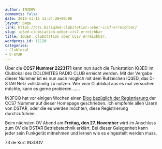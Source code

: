 ```yaml
---
author: IN3DOV
comments: false
date: 2015-11-11 13:34:20+00:00
layout: page
link: https://drc.bz/iq3ed-clubstation-ueber-ccs7-erreichbar/
slug: iq3ed-clubstation-ueber-ccs7-erreichbar
title: IQ3ED, Clubstation über CCS7 erreichbar.
wordpress_id: 11120
categories:
- Clublokal
- D-STAR
---
```


Über die **CCS7 Nummer 2223171** kann nun auch die Funkstation IQ3ED im Clublokal des DOLOMITES RADIO CLUB erreicht werden. Mit der Vergabe dieser Nummer ist es nun auch möglich mit dem Rufzeichen IQ3ED, das D-STAR Netz vollständig zu nutzen. Wer vom Clublokal aus es mal versuchen möchte, kann es gerne probieren…….

IN3FQQ hat vor einigen Wochen einen [Blog bezüglich der Registrierung ](https://drc.bz/dstar-neues-nummernsystem/)der CCS7 Nummer auf dieser Homepage geschrieben. Ich empfehle allen Usern von DSTAR, oder die es werden möchten, diese Registrierung durchzuführen.

Beim nächsten OV Abend am **Freitag, den 27. November** wird im Anschluss zum OV die DSTAR Betriebstechnik erklärt. Bei dieser Gelegenheit kann jeder sein Funkgerät mitnehmen und lernen wie es eingestellt werden muss.

73 de Kurt IN3DOV


